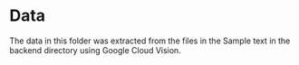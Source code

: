 # Data
The data in this folder was extracted from the files in the Sample text in the backend directory using Google Cloud Vision. 